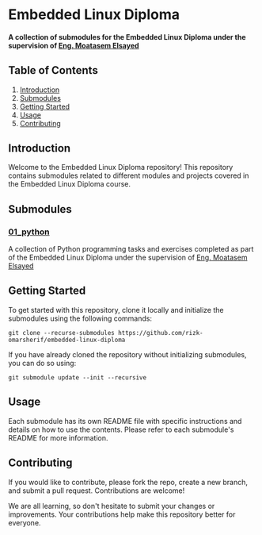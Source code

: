 # Embedded Linux Diploma

#### A collection of submodules for the Embedded Linux Diploma under the supervision of [Eng. Moatasem Elsayed](https://www.linkedin.com/in/moatasem-el-sayed/)

## Table of Contents
1. [Introduction](#introduction)
2. [Submodules](#submodules)
3. [Getting Started](#getting-started)
4. [Usage](#usage)
5. [Contributing](#contributing)

## Introduction
Welcome to the Embedded Linux Diploma repository! This repository contains submodules related to different modules and projects covered in the Embedded Linux Diploma course.

## Submodules

### [01_python](01_python)

A collection of Python programming tasks and exercises completed as part of the Embedded Linux Diploma under the supervision of [Eng. Moatasem Elsayed](https://www.linkedin.com/in/moatasem-el-sayed/)


## Getting Started

To get started with this repository, clone it locally and initialize the submodules using the following commands:

```
git clone --recurse-submodules https://github.com/rizk-omarsherif/embedded-linux-diploma
```

If you have already cloned the repository without initializing submodules, you can do so using:
```
git submodule update --init --recursive
```

## Usage

Each submodule has its own README file with specific instructions and details on how to use the contents. Please refer to each submodule's README for more information.

## Contributing

If you would like to contribute, please fork the repo, create a new branch, and submit a pull request. Contributions are welcome!

We are all learning, so don't hesitate to submit your changes or improvements. Your contributions help make this repository better for everyone.
